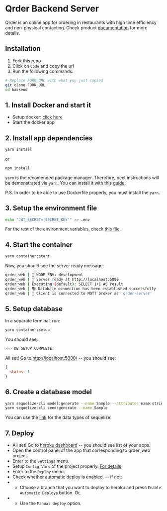 ﻿# Qrder Backend Server

Qrder is an online app for ordering in restaurants with high time efficiency and non-physical contacting.
Check product [documentation](ENDPOINTS.md) for more details.

## Installation

1. Fork this repo
2. Click on ``Code`` and copy the url
3. Run the following commands:

```bash
# Replace FORK_URL with what you just copied
git clone FORK_URL
cd backend
```

## 1. Install Docker and start it
* Setup docker: [click here](https://docs.docker.com/get-docker/)
* Start the docker app

## 2. Install app dependencies
```bash
yarn install
```
or
```bash
npm install
```

``yarn`` is the recomended package manager. Therefore, next instructions will be demonstrated via ``yarn``. You can install it with this [guide](https://yarnpkg.com/getting-started/install).

P.S. In order to be able to use Dockerfile properly, you must install the ``yarn``.

## 3. Setup the environment file
```bash
echo "JWT_SECRET='SECRET_KEY'" >> .env
```
For the rest of the environment variables, check [this file](CONFIG_VARS.md).
## 4. Start the container
```bash
yarn container:start
```
Now, you should see the server ready message:
```bash
qrder_web | 🔷 NODE_ENV: development
qrder_web | 🚀 Server ready at http://localhost:5000
qrder_web | Executing (default): SELECT 1+1 AS result
qrder_web | 📚 Database connection has been established successfully
qrder_web | 🐇 Client is connected to MQTT broker as 'qrder-server'
```

## 5. Setup database
In a separate terminal, run:
```bash
yarn container:setup
```
You should see:
```bash
>>> DB SETUP COMPLETE!
```
All set! Go to [http://localhost:5000/](http://localhost:5000/) -- you should see:
```js
{
  status: 1
}
```

## 6. Create a database model
```bash
yarn sequelize-cli model:generate --name Sample --attributes name:string,surname:string,email:string
yarn sequelize-cli seed:generate --name Sample
```
You can use the [link](https://sequelize.org/v5/manual/data-types.html) for the data types of sequelize.

## 7. Deploy
* All set! Go to [heroku dashboard](https://dashboard.heroku.com) -- you should see list of your apps.
* Open the control panel of the app that corresponding to qrder_web project.
* Enter to the `Settings` menu.
* Setup `Config Vars` of the project properly. [For details](CONFIG_VARS.md)
* Enter to the `Deploy` menu.
* Check whether automatic deploy is enabled. -- if not:
* * Choose a branch that you want to deploy to heroku and press `Enable Automatic Deploys` button. Or,
* * Use the `Manual deploy` option.